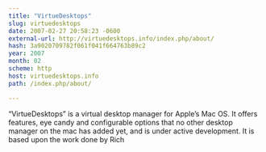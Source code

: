 ```yaml
---
title: "VirtueDesktops"
slug: virtuedesktops
date: 2007-02-27 20:58:23 -0600
external-url: http://virtuedesktops.info/index.php/about/
hash: 3a9020709782f061f041f664763b89c2
year: 2007
month: 02
scheme: http
host: virtuedesktops.info
path: /index.php/about/

---
```


“VirtueDesktops” is a virtual desktop manager for Apple’s Mac OS. It offers features, eye candy and configurable options that no other desktop manager on the mac has added yet, and is under active development. It is based upon the work done by Rich
